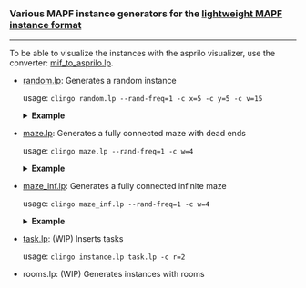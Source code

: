 ### Various MAPF instance generators for the [lightweight MAPF instance format](https://github.com/krr-up/mapf-instance-format)
___
To be able to visualize the instances with the asprilo visualizer, use the converter: [mif_to_asprilo.lp](https://github.com/krr-up/mapf-instance-format/blob/main/mif_to_asprilo.lp).
- [random.lp](https://github.com/krr-up/mapf-instance-generators/blob/main/random.lp): Generates a random instance

  usage: `clingo random.lp --rand-freq=1 -c x=5 -c y=5 -c v=15`
  <details><summary><strong>Example</strong></summary>
  
  ![example of a random instance](https://github.com/krr-up/mapf-instance-generators/blob/main/examples/random.png "random instance example")
  
  </details>
  
- [maze.lp](https://github.com/krr-up/mapf-instance-generators/blob/main/maze.lp): Generates a fully connected maze with dead ends

  usage: `clingo maze.lp --rand-freq=1 -c w=4`
  <details><summary><strong>Example</strong></summary>
  
  ![example of a maze](https://github.com/krr-up/mapf-instance-generators/blob/main/examples/maze.png "maze example")
  
  </details>

- [maze_inf.lp](https://github.com/krr-up/mapf-instance-generators/blob/main/maze_inf.lp): Generates a fully connected infinite maze

  usage: `clingo maze_inf.lp --rand-freq=1 -c w=4`
  <details><summary><strong>Example</strong></summary>
  
  ![example of a maze](https://github.com/krr-up/mapf-instance-generators/blob/main/examples/maze_inf.png "infinite maze example")
  
  </details>
  
- [task.lp](https://github.com/krr-up/mapf-instance-generators/blob/main/task.lp): (WIP) Inserts tasks

  usage: `clingo instance.lp task.lp -c r=2`

- rooms.lp: (WIP) Generates instances with rooms
